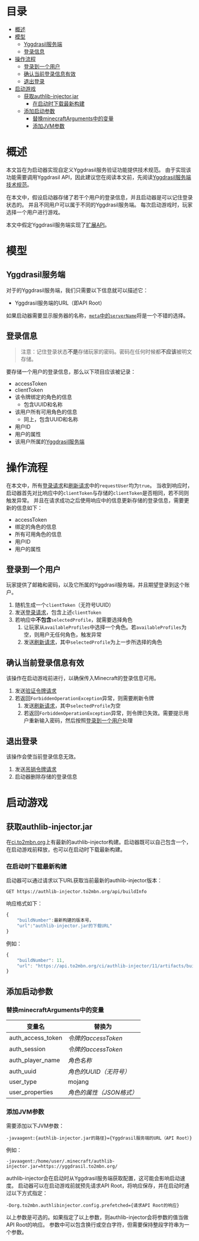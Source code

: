 <!-- START doctoc generated TOC please keep comment here to allow auto update -->
<!-- DON'T EDIT THIS SECTION, INSTEAD RE-RUN doctoc TO UPDATE -->
目录
=================

- [概述](#%E6%A6%82%E8%BF%B0)
- [模型](#%E6%A8%A1%E5%9E%8B)
  - [Yggdrasil服务端](#yggdrasil%E6%9C%8D%E5%8A%A1%E7%AB%AF)
  - [登录信息](#%E7%99%BB%E5%BD%95%E4%BF%A1%E6%81%AF)
- [操作流程](#%E6%93%8D%E4%BD%9C%E6%B5%81%E7%A8%8B)
  - [登录到一个用户](#%E7%99%BB%E5%BD%95%E5%88%B0%E4%B8%80%E4%B8%AA%E7%94%A8%E6%88%B7)
  - [确认当前登录信息有效](#%E7%A1%AE%E8%AE%A4%E5%BD%93%E5%89%8D%E7%99%BB%E5%BD%95%E4%BF%A1%E6%81%AF%E6%9C%89%E6%95%88)
  - [退出登录](#%E9%80%80%E5%87%BA%E7%99%BB%E5%BD%95)
- [启动游戏](#%E5%90%AF%E5%8A%A8%E6%B8%B8%E6%88%8F)
  - [获取authlib-injector.jar](#%E8%8E%B7%E5%8F%96authlib-injectorjar)
    - [在启动时下载最新构建](#%E5%9C%A8%E5%90%AF%E5%8A%A8%E6%97%B6%E4%B8%8B%E8%BD%BD%E6%9C%80%E6%96%B0%E6%9E%84%E5%BB%BA)
  - [添加启动参数](#%E6%B7%BB%E5%8A%A0%E5%90%AF%E5%8A%A8%E5%8F%82%E6%95%B0)
    - [替换minecraftArguments中的变量](#%E6%9B%BF%E6%8D%A2minecraftarguments%E4%B8%AD%E7%9A%84%E5%8F%98%E9%87%8F)
    - [添加JVM参数](#%E6%B7%BB%E5%8A%A0jvm%E5%8F%82%E6%95%B0)

<!-- END doctoc generated TOC please keep comment here to allow auto update -->

# 概述
本文旨在为启动器实现自定义Yggdrasil服务验证功能提供技术规范。
由于实现该功能需要调用Yggdrasil API，因此建议您在阅读本文前，先阅读[Yggdrasil服务端技术规范](https://github.com/to2mbn/authlib-injector/wiki/Yggdrasil服务端技术规范)。

在本文中，假设启动器存储了若干个用户的登录信息，并且启动器是可以记住登录状态的。
并且不同用户可以属于不同的Yggdrasil服务端。
每次启动游戏时，玩家选择一个用户进行游戏。

本文中假定Yggdrasil服务端实现了[扩展API](https://github.com/to2mbn/authlib-injector/wiki/Yggdrasil%E6%9C%8D%E5%8A%A1%E7%AB%AF%E6%8A%80%E6%9C%AF%E8%A7%84%E8%8C%83#%E6%89%A9%E5%B1%95api)。

# 模型

## Yggdrasil服务端
对于的Yggdrasil服务端，我们只需要以下信息就可以描述它：
 * Yggdrasil服务端的URL（即API Root）

如果启动器需要显示服务器的名称，[`meta`中的`serverName`](https://github.com/to2mbn/authlib-injector/wiki/Yggdrasil%E6%9C%8D%E5%8A%A1%E7%AB%AF%E6%8A%80%E6%9C%AF%E8%A7%84%E8%8C%83#%E6%9C%8D%E5%8A%A1%E7%AB%AF%E4%BF%A1%E6%81%AF%E8%8E%B7%E5%8F%96)将是一个不错的选择。

## 登录信息
> 注意：记住登录状态**不是**存储玩家的密码。密码在任何时候都**不应该**被明文存储。

要存储一个用户的登录信息，那么以下项目应该被记录：
 * accessToken
 * clientToken
 * 该令牌绑定的角色的信息
   * 包含UUID和名称
 * 该用户所有可用角色的信息
   * 同上，包含UUID和名称
 * 用户ID
 * 用户的属性
 * 该用户所属的[Yggdrasil服务端](#yggdrasil服务端)

# 操作流程
在本文中，所有[登录请求](https://github.com/to2mbn/authlib-injector/wiki/Yggdrasil%E6%9C%8D%E5%8A%A1%E7%AB%AF%E6%8A%80%E6%9C%AF%E8%A7%84%E8%8C%83#%E7%99%BB%E5%BD%95)和[刷新请求](https://github.com/to2mbn/authlib-injector/wiki/Yggdrasil%E6%9C%8D%E5%8A%A1%E7%AB%AF%E6%8A%80%E6%9C%AF%E8%A7%84%E8%8C%83#%E5%88%B7%E6%96%B0)中的`requestUser`均为`true`。
当收到响应时，启动器首先对比响应中的`clientToken`与存储的`clientToken`是否相同，若不同则触发异常。
并且在请求成功之后使用响应中的信息更新存储的登录信息，需要更新的信息如下：
 * accessToken
 * 绑定的角色的信息
 * 所有可用角色的信息
 * 用户ID
 * 用户的属性

## 登录到一个用户
玩家提供了邮箱和密码，以及它所属的Yggdrasil服务端，并且期望登录到这个账户。

 1. 随机生成一个`clientToken`（无符号UUID）
 2. 发送[登录请求](https://github.com/to2mbn/authlib-injector/wiki/Yggdrasil%E6%9C%8D%E5%8A%A1%E7%AB%AF%E6%8A%80%E6%9C%AF%E8%A7%84%E8%8C%83#%E7%99%BB%E5%BD%95)，包含上述`clientToken`
 3. 若响应中**不包含**`selectedProfile`，就需要选择角色
    1. 让玩家从`availableProfiles`中选择一个角色。若`availableProfiles`为空，则用户无任何角色，触发异常
    2. 发送[刷新请求](https://github.com/to2mbn/authlib-injector/wiki/Yggdrasil%E6%9C%8D%E5%8A%A1%E7%AB%AF%E6%8A%80%E6%9C%AF%E8%A7%84%E8%8C%83#%E5%88%B7%E6%96%B0)，其中`selectedProfile`为上一步所选择的角色

## 确认当前登录信息有效
该操作在启动游戏前进行，以确保传入Minecraft的登录信息可用。

 1. 发送[验证令牌请求](https://github.com/to2mbn/authlib-injector/wiki/Yggdrasil%E6%9C%8D%E5%8A%A1%E7%AB%AF%E6%8A%80%E6%9C%AF%E8%A7%84%E8%8C%83#%E9%AA%8C%E8%AF%81%E4%BB%A4%E7%89%8C)
 2. 若返回`ForbiddenOperationException`异常，则需要刷新令牌
    1. 发送[刷新请求](https://github.com/to2mbn/authlib-injector/wiki/Yggdrasil%E6%9C%8D%E5%8A%A1%E7%AB%AF%E6%8A%80%E6%9C%AF%E8%A7%84%E8%8C%83#%E5%88%B7%E6%96%B0)，其中`selectedProfile`为空
    2. 若返回`ForbiddenOperationException`异常，则令牌已失效。需要提示用户重新输入密码，然后按照[登录到一个用户](#登录到一个用户)处理

## 退出登录
该操作会使当前登录信息无效。

 1. 发送[吊销令牌请求](https://github.com/to2mbn/authlib-injector/wiki/Yggdrasil%E6%9C%8D%E5%8A%A1%E7%AB%AF%E6%8A%80%E6%9C%AF%E8%A7%84%E8%8C%83#%E5%90%8A%E9%94%80%E4%BB%A4%E7%89%8C)
 2. 启动器删除存储的登录信息

# 启动游戏

## 获取authlib-injector.jar
在[ci.to2mbn.org](https://ci.to2mbn.org/job/authlib-injector)上有最新的authlib-injector构建。启动器既可以自己包含一个，在启动游戏前释放，也可以在启动时下载最新构建。

### 在启动时下载最新构建
启动器可以通过请求以下URL获取当前最新的authlib-injector版本：

`GET https://authlib-injector.to2mbn.org/api/buildInfo`

响应格式如下：
```javascript
{
	"buildNumber":最新构建的版本号，
	"url":"authlib-injector.jar的下载URL"
}
```

例如：
```javascript
{
    "buildNumber": 11,
    "url": "https://api.to2mbn.org/ci/authlib-injector/11/artifacts/build/libs/authlib-injector-1.1.11-bfa2629.jar"
}
```

## 添加启动参数

### 替换minecraftArguments中的变量
|变量名|替换为|
|------|------|
|auth_access_token|_令牌的accessToken_|
|auth_session|_令牌的accessToken_|
|auth_player_name|_角色名称_|
|auth_uuid|_角色的UUID（无符号）_|
|user_type|mojang|
|user_properties|_角色的属性（JSON格式）_|

### 添加JVM参数
需要添加以下JVM参数：
```
-javaagent:{authlib-injector.jar的路径}={Yggdrasil服务端的URL（API Root）}
```

例如：

```
-javaagent:/home/user/.minecraft/authlib-injector.jar=https://yggdrasil.to2mbn.org/
```

authlib-injector会在启动时从Yggdrasil服务端获取配置，这可能会影响启动速度。
启动器可以在启动游戏前就预先请求API Root，将响应保存，并在启动时通过以下方式指定：
```
-Dorg.to2mbn.authlibinjector.config.prefetched={请求API Root的响应}
```
以上参数是可选的。如果指定了以上参数，则authlib-injector会将参数的值当做API Root的响应。
参数中可以包含换行或空白字符，但需要保持整段字符串为一个参数。
